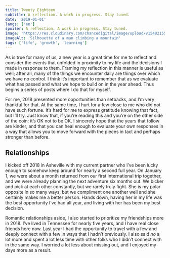```yaml
---
title: Twenty Eighteen
subtitle: A reflection. A work in progress. Stay tuned.
date: '2019-01-01'
langs: ['en']
spoiler: A reflection. A work in progress. Stay tuned.
image: 'https://res.cloudinary.com/chancedigital/image/upload/v1548215582/chance.tech/images/sam-mgrdichian-390682-unsplash-1568x1045.jpg'
imageAlt: 'Silhouette of a man climbing a mountain'
tags: ['life', 'growth', 'learning']
---
```


As is true for many of us, a new year is a great time for me to reflect and consider the events that unfolded in proximity to my life and the decisions I made in response to them. Framing my reflection in this manner is useful as well; after all, many of the things we encounter daily are things over which we have no control. I think it’s important to remember that as we evaluate what has passed and what we hope to build on in the year ahead. Thus begins a series of posts where I do that for myself.

For me, 2018 presented more opportunities than setbacks, and I’m very thankful for that. At the same time, I hurt for a few close to me who did not have such fortune. It’s hard for me to express gratitude knowing that fact, but I’ll try. Just know that, if you’re reading this and you’re on the other side of the coin: it’s OK not to be OK. I sincerely hope that the years that follow are kinder, and that you can heal enough to evaluate your own responses in a way that allows you to move forward with the pieces in tact and perhaps stronger than before.

## Relationships

I kicked off 2018 in Asheville with my current partner who I’ve been lucky enough to somehow keep around for nearly a second full year. On January 1, we were about a month returned from our first international trip together, and we were already planning the next adventure six months out. We bicker and pick at each other constantly, but we rarely truly fight. She is my polar opposite in so many ways, but we compliment one another well and she certainly makes me a better person. Hands down, having her in my life was the best opportunity I’ve had all year, and living with her has been my best decision.

Romantic relationships aside, I also started to prioritize my friendships more in 2018. I’ve lived in Tennessee for nearly five years, and I have real close friends here now. Last year I had the opportunity to travel with a few and deeply connect with a few in ways that I hadn’t previously. I also said *no* a lot more and spent a lot less time with other folks who I didn’t connect with in the same way. I worried a lot less about missing out, and I enjoyed my days more as a result.
